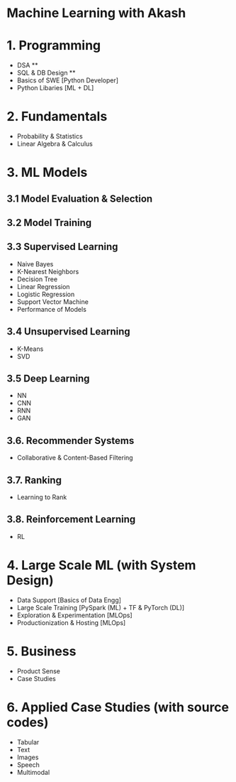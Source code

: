 # Machine Learning with Akash

# 1. Programming
- DSA **
- SQL & DB Design **
- Basics of SWE [Python Developer]
- Python Libaries [ML + DL]

# 2. Fundamentals
- Probability & Statistics
- Linear Algebra & Calculus

# 3. ML Models

## 3.1 Model Evaluation & Selection

## 3.2 Model Training

## 3.3 Supervised Learning
- Naive Bayes
- K-Nearest Neighbors
- Decision Tree
- Linear Regression
- Logistic Regression
- Support Vector Machine
- Performance of Models

## 3.4 Unsupervised Learning
- K-Means
- SVD

## 3.5 Deep Learning
- NN
- CNN
- RNN
- GAN

## 3.6. Recommender Systems
- Collaborative & Content-Based Filtering

## 3.7. Ranking
- Learning to Rank

## 3.8. Reinforcement Learning
- RL

# 4. Large Scale ML (with System Design)
- Data Support [Basics of Data Engg]
- Large Scale Training [PySpark (ML) + TF & PyTorch (DL)]
- Exploration & Experimentation [MLOps]
- Productionization & Hosting [MLOps]

# 5. Business
- Product Sense
- Case Studies

# 6. Applied Case Studies (with source codes)
- Tabular
- Text
- Images
- Speech
- Multimodal

